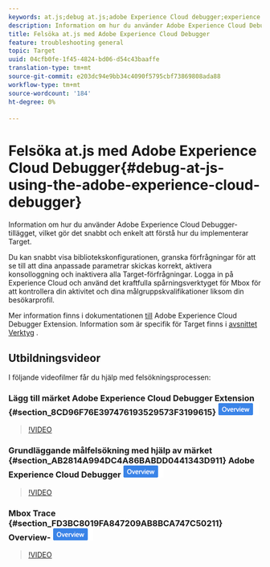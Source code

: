 ```yaml
---
keywords: at.js;debug at.js;adobe Experience Cloud debugger;experience cloud debugger;mbox trace;mbox highlight;debug;debugging
description: Information om hur du använder Adobe Experience Cloud Debugger-tillägget, vilket gör det snabbt och enkelt att förstå hur du implementerar Target.
title: Felsöka at.js med Adobe Experience Cloud Debugger
feature: troubleshooting general
topic: Target
uuid: 04cfb0fe-1f45-4824-bd06-d54c43baaffe
translation-type: tm+mt
source-git-commit: e203dc94e9bb34c4090f5795cbf73869808ada88
workflow-type: tm+mt
source-wordcount: '184'
ht-degree: 0%

---
```



# Felsöka at.js med Adobe Experience Cloud Debugger{#debug-at-js-using-the-adobe-experience-cloud-debugger}

Information om hur du använder Adobe Experience Cloud Debugger-tillägget, vilket gör det snabbt och enkelt att förstå hur du implementerar Target.

Du kan snabbt visa bibliotekskonfigurationen, granska förfrågningar för att se till att dina anpassade parametrar skickas korrekt, aktivera konsolloggning och inaktivera alla Target-förfrågningar. Logga in på Experience Cloud och använd det kraftfulla spårningsverktyget för Mbox för att kontrollera din aktivitet och dina målgruppskvalifikationer liksom din besökarprofil.

Mer information finns i dokumentationen [till](https://docs.adobe.com/content/help/en/debugger/using/experience-cloud-debugger.html) Adobe Experience Cloud Debugger Extension. Information som är specifik för Target finns i [avsnittet Verktyg](https://docs.adobe.com/content/help/en/debugger/using/tools.html) .

## Utbildningsvideor

I följande videofilmer får du hjälp med felsökningsprocessen:

### Lägg till märket Adobe Experience Cloud Debugger Extension {#section_8CD96F76E397476193529573F3199615} ![Overview](/help/assets/overview.png)

>[!VIDEO](https://video.tv.adobe.com/v/23114/)

### Grundläggande målfelsökning med hjälp av märket {#section_AB2814A994DC4A86BABDD0441343D911} Adobe Experience Cloud Debugger ![Overview](/help/assets/overview.png)

>[!VIDEO](https://video.tv.adobe.com/v/23115/)

### Mbox Trace {#section_FD3BC8019FA847209AB8BCA747C50211} Overview- ![märke](/help/assets/overview.png)

>[!VIDEO](https://video.tv.adobe.com/v/23113/)
